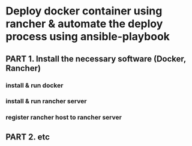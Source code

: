 # Deploy docker container using rancher & automate the deploy process using ansible-playbook

## PART 1. Install the necessary software (Docker, Rancher)

### install & run docker

### install & run rancher server

### register rancher host to rancher server

###


## PART 2. etc
